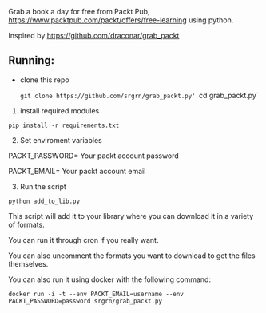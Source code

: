 Grab a book a day for free from Packt Pub, https://www.packtpub.com/packt/offers/free-learning using python.

Inspired by https://github.com/draconar/grab_packt


Running:
-----------
* clone this repo
  
  `git clone https://github.com/srgrn/grab_packt.py'
  `cd grab_packt.py`


1. install required modules
  
  `pip install -r requirements.txt`

2. Set enviroment variables

  PACKT_PASSWORD= Your packt account password
  
  PACKT_EMAIL= Your packt account email

3. Run the script

  `python add_to_lib.py`

This script will add it to your library where you can download it in a variety of formats.

You can run it through cron if you really want.

You can also uncomment the formats you want to download to get the files themselves.


You can also run it using docker with the following command:

`docker run -i -t --env PACKT_EMAIL=username --env PACKT_PASSWORD=password srgrn/grab_packt.py`
